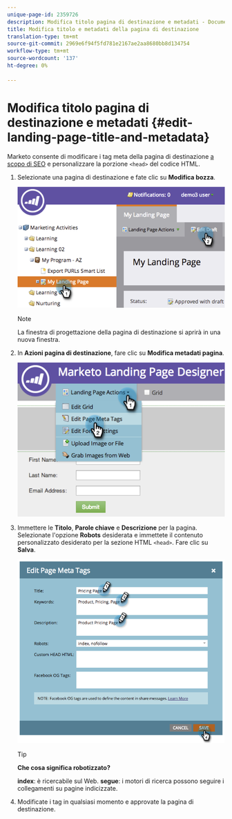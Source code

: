 ```yaml
---
unique-page-id: 2359726
description: Modifica titolo pagina di destinazione e metadati - Documenti Marketo - Documentazione prodotto
title: Modifica titolo e metadati della pagina di destinazione
translation-type: tm+mt
source-git-commit: 2969e6f94f5fd781e2167ae2aa8680bb8d134754
workflow-type: tm+mt
source-wordcount: '137'
ht-degree: 0%

---
```



# Modifica titolo pagina di destinazione e metadati {#edit-landing-page-title-and-metadata}

Marketo consente di modificare i tag meta della pagina di destinazione [a scopo di SEO](https://www.w3schools.com/tags/tag_meta.asp) e personalizzare la porzione `<head>` del codice HTML.

1. Selezionate una pagina di destinazione e fate clic su **Modifica bozza**.

   ![](assets/image2014-9-17-11-3a39-3a21.png)

   >[!NOTE]
   >
   >La finestra di progettazione della pagina di destinazione si aprirà in una nuova finestra.

1. In **Azioni pagina di destinazione**, fare clic su **Modifica metadati pagina**.

   ![](assets/image2014-9-17-11-3a39-3a32.png)

1. Immettere le **Titolo**, **Parole chiave** e **Descrizione** per la pagina. Selezionate l&#39;opzione **Robots** desiderata e immettete il contenuto personalizzato desiderato per la sezione HTML `<head>`. Fare clic su **Salva**.

   ![](assets/image2014-9-17-11-3a39-3a50.png)

   >[!TIP]
   >
   >**Che cosa significa  [](https://www.robotstxt.org/meta.html) robotizzato?**
   >
   >**index**: è ricercabile sul Web. **segue**: i motori di ricerca possono seguire i collegamenti su pagine indicizzate.

1. Modificate i tag in qualsiasi momento e approvate la pagina di destinazione.

